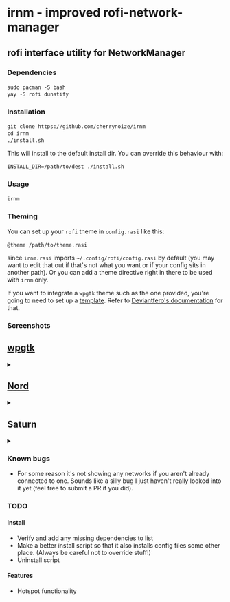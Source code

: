 # irnm - improved rofi-network-manager
## rofi interface utility for NetworkManager

### Dependencies

```
sudo pacman -S bash
yay -S rofi dunstify
```

### Installation

```
git clone https://github.com/cherrynoize/irnm
cd irnm
./install.sh
```

This will install to the default install dir. You can override
this behaviour with:

```
INSTALL_DIR=/path/to/dest ./install.sh
```

### Usage

```
irnm
```

### Theming

You can set up your `rofi` theme in `config.rasi` like this:

```
@theme /path/to/theme.rasi
```

since `irnm.rasi` imports `~/.config/rofi/config.rasi` by
default (you may want to edit that out if that's not what you
want or if your config sits in another path). Or you can add a
theme directive right in there to be used with `irnm` only.

If you want to integrate a `wpgtk` theme such as the one provided,
you're going to need to set up a [template](rofi.base). Refer to
[Deviantfero's documentation](https://github.com/deviantfero/wpgtk/wiki/Templates)
for that.

### Screenshots

## [wpgtk](wpgtk.rasi)

<details>
<summary></summary>

![screenshot](screenshots/0.png "wpgtk theme")
![screenshot](screenshots/1.png "wpgtk theme")
![screenshot](screenshots/3.png "wpgtk theme")
![screenshot](screenshots/5.png "wpgtk theme")

</details>

## [Nord](https://github.com/Murzchnvok/rofi-collection)

<details>
<summary></summary>

![screenshot](screenshots/2.png "nord theme")

</details>

## Saturn

<details>
<summary></summary>

![screenshot](screenshots/4.png "saturn theme")

</details>

### Known bugs

- For some reason it's not showing any networks if you aren't
already connected to one. Sounds like a silly bug I just haven't
really looked into it yet (feel free to submit a PR if you did).

### TODO

#### Install
- Verify and add any missing dependencies to list
- Make a better install script so that it also installs config
files some other place. (Always be careful not to override stuff!)
- Uninstall script

#### Features
- Hotspot functionality
